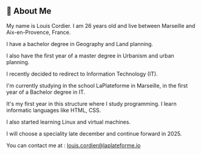 
## 🚀 About Me





My name is Louis Cordier.
I am 26 years old and live between Marseille and Aix-en-Provence, France.

I have a bachelor degree in Geography and Land planning.

I also have the first year of a master degree in Urbanism and urban planning.

I recently decided to redirect to Information Technology (IT).

I'm currently studying in the school LaPlateforme in Marseille,
in the first year of a Bachelor degree in IT.

It's my first year in this structure where I study programming.
I learn informatic languages like HTML, CSS. 

I also started learning Linux and virtual machines.

I will choose a speciality late december and continue forward in 2025.

You can contact me at : louis.cordier@laplateforme.io

<!--
**louis-cordier/louis-cordier** is a ✨ _special_ ✨ repository because its `README.md` (this file) appears on your GitHub profile.

Here are some ideas to get you started:

- 🔭 I’m currently working on ...
- 🌱 I’m currently learning ...
- 👯 I’m looking to collaborate on ...
- 🤔 I’m looking for help with ...
- 💬 Ask me about ...
- 📫 How to reach me: ...
- 😄 Pronouns: ...
- ⚡ Fun fact: ...
-->
